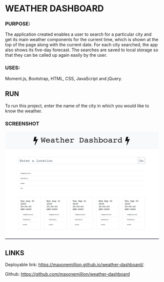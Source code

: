 # WEATHER DASHBOARD

### PURPOSE:
The application created enables a user to search for a particular city and get its main weather components for the current time, which is shown at the top of the page along with the current date. For each city searched, the app also shows its five-day forecast. The searches are saved to local storage so that they can be called up again easily by the user.

### USES:
Moment.js, Bootstrap, HTML, CSS, JavaScript and jQuery.

## RUN
To run this project, enter the name of the city in which you would like to know the weather.

### SCREENSHOT
![project screenshot](develop/images/screenshot.png)

## LINKS
Deployable link: https://maxonemillion.github.io/weather-dashboard/.

Github: https://github.com/maxonemillion/weather-dashboard
